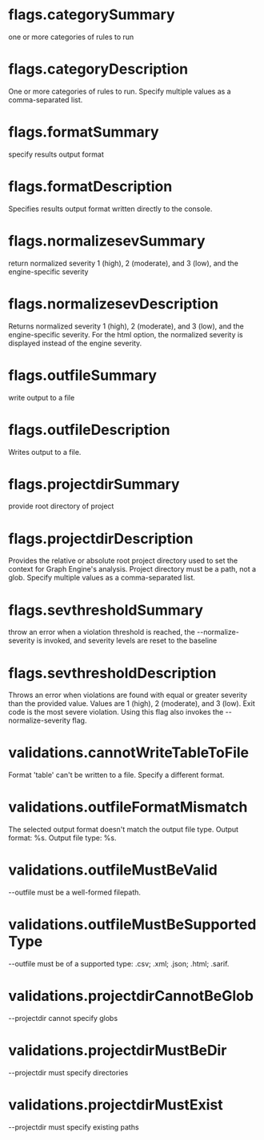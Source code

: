 # flags.categorySummary

one or more categories of rules to run

# flags.categoryDescription

One or more categories of rules to run. Specify multiple values as a comma-separated list.

# flags.formatSummary

specify results output format

# flags.formatDescription

Specifies results output format written directly to the console.

# flags.normalizesevSummary

return normalized severity 1 (high), 2 (moderate), and 3 (low), and the engine-specific severity

# flags.normalizesevDescription

Returns normalized severity 1 (high), 2 (moderate), and 3 (low), and the engine-specific severity. For the html option, the normalized severity is displayed instead of the engine severity.

# flags.outfileSummary

write output to a file

# flags.outfileDescription

Writes output to a file.

# flags.projectdirSummary

provide root directory of project

# flags.projectdirDescription

Provides the relative or absolute root project directory used to set the context for Graph Engine's analysis. Project directory must be a path, not a glob. Specify multiple values as a comma-separated list.

# flags.sevthresholdSummary

throw an error when a violation threshold is reached, the --normalize-severity is invoked, and severity levels are reset to the baseline

# flags.sevthresholdDescription

Throws an error when violations are found with equal or greater severity than the provided value. Values are 1 (high), 2 (moderate), and 3 (low). Exit code is the most severe violation. Using this flag also invokes the --normalize-severity flag.

# validations.cannotWriteTableToFile

Format 'table' can't be written to a file. Specify a different format.

# validations.outfileFormatMismatch

The selected output format doesn't match the output file type. Output format: %s. Output file type: %s.

# validations.outfileMustBeValid

--outfile must be a well-formed filepath.

# validations.outfileMustBeSupportedType

--outfile must be of a supported type: .csv; .xml; .json; .html; .sarif.

# validations.projectdirCannotBeGlob

--projectdir cannot specify globs

# validations.projectdirMustBeDir

--projectdir must specify directories

# validations.projectdirMustExist

--projectdir must specify existing paths
